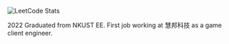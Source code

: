 ![LeetCode Stats](https://leetcard.jacoblin.cool/Shuan0j?theme=unicorn&font=Catamaran)

2022 Graduated from NKUST EE.
First job working at 慧邦科技 as a game client engineer.
<!--
**Shuan0j/Shuan0j** is a ✨ _special_ ✨ repository because its `README.md` (this file) appears on your GitHub profile.

Here are some ideas to get you started:

- 🔭 I’m currently working on ...
- 🌱 I’m currently learning ...
- 👯 I’m looking to collaborate on ...
- 🤔 I’m looking for help with ...
- 💬 Ask me about ...
- 📫 How to reach me: ...
- 😄 Pronouns: ...
- ⚡ Fun fact: ...
-->
